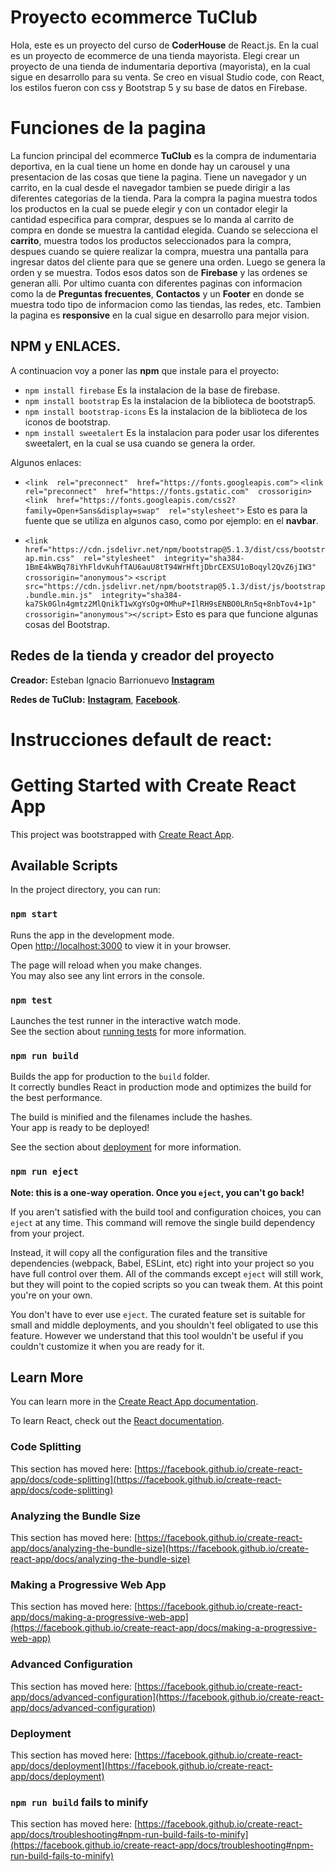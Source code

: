# Proyecto ecommerce TuClub

Hola, este es un proyecto del curso de **CoderHouse** de React.js. En la cual es un proyecto de ecommerce de una tienda mayorista. Elegi crear un proyecto de una tienda de indumentaria deportiva (mayorista), en la cual sigue en desarrollo para su venta. Se creo en visual Studio code, con React, los estilos fueron con css y Bootstrap 5 y su base de datos en Firebase.


# Funciones de la pagina

La funcion principal del ecommerce **TuClub** es la compra de indumentaria deportiva, en la cual tiene un home en donde hay un carousel y una presentacion de las cosas que tiene la pagina. Tiene un navegador y un carrito, en la cual desde el navegador tambien se puede dirigir a las diferentes categorias de la tienda.
Para la compra la pagina muestra todos los productos en la cual se puede elegir y con un contador elegir la cantidad especifica para comprar, despues se lo manda al carrito de compra en donde se muestra la cantidad elegida.
Cuando se selecciona el **carrito**, muestra todos los productos seleccionados para la compra, despues cuando se quiere realizar la compra, muestra una pantalla para ingresar datos del cliente para que se genere una orden. Luego se genera la orden y se muestra. Todos esos datos son de **Firebase** y las ordenes se generan alli.
Por ultimo cuanta con diferentes paginas con informacion como la de **Preguntas frecuentes**, **Contactos** y un **Footer** en donde se muestra todo tipo de informacion como las tiendas, las redes, etc. Tambien la pagina es **responsive** en la cual sigue en desarrollo para mejor vision.


## NPM y ENLACES.

A continuacion voy a poner las **npm** que instale para el proyecto:

 - `npm install firebase`   Es la instalacion de la base de firebase.
 - `npm install bootstrap` Es la instalacion de la biblioteca de bootstrap5.
 - `npm install bootstrap-icons` Es la instalacion de la biblioteca de los iconos de bootstrap.
 - `npm install sweetalert` Es la instalacion para poder usar los diferentes sweetalert, en la cual se usa cuando se genera la order.
 
 Algunos enlaces:
 
 - `<link  rel="preconnect"  href="https://fonts.googleapis.com">`
   `<link  rel="preconnect"  href="https://fonts.gstatic.com"  crossorigin>`
    `<link  href="https://fonts.googleapis.com/css2?family=Open+Sans&display=swap"  rel="stylesheet">` Esto es para la fuente que se utiliza en algunos caso, como por ejemplo: en el **navbar**.
    
 - `<link  href="https://cdn.jsdelivr.net/npm/bootstrap@5.1.3/dist/css/bootstrap.min.css"  rel="stylesheet"  integrity="sha384-1BmE4kWBq78iYhFldvKuhfTAU6auU8tT94WrHftjDbrCEXSU1oBoqyl2QvZ6jIW3"  crossorigin="anonymous">`
`<script  src="https://cdn.jsdelivr.net/npm/bootstrap@5.1.3/dist/js/bootstrap.bundle.min.js"  integrity="sha384-ka7Sk0Gln4gmtz2MlQnikT1wXgYsOg+OMhuP+IlRH9sENBO0LRn5q+8nbTov4+1p"  crossorigin="anonymous"></script>` Esto es para que funcione algunas cosas del Bootstrap.

## Redes de la tienda y creador del proyecto

 **Creador:**   Esteban Ignacio Barrionuevo    **[Instagram](https://www.instagram.com/3steban.barrionuevo/)**
  
**Redes de TuClub:**  **[Instagram](https://www.instagram.com/tu.club10/)**, **[Facebook](https://www.facebook.com/profile.php?id=100063552429807)**.


# Instrucciones default de react:

# Getting Started with Create React App

This project was bootstrapped with [Create React App](https://github.com/facebook/create-react-app).

## Available Scripts

In the project directory, you can run:

### `npm start`

Runs the app in the development mode.\
Open [http://localhost:3000](http://localhost:3000) to view it in your browser.

The page will reload when you make changes.\
You may also see any lint errors in the console.

### `npm test`

Launches the test runner in the interactive watch mode.\
See the section about [running tests](https://facebook.github.io/create-react-app/docs/running-tests) for more information.

### `npm run build`

Builds the app for production to the `build` folder.\
It correctly bundles React in production mode and optimizes the build for the best performance.

The build is minified and the filenames include the hashes.\
Your app is ready to be deployed!

See the section about [deployment](https://facebook.github.io/create-react-app/docs/deployment) for more information.

### `npm run eject`

**Note: this is a one-way operation. Once you `eject`, you can't go back!**

If you aren't satisfied with the build tool and configuration choices, you can `eject` at any time. This command will remove the single build dependency from your project.

Instead, it will copy all the configuration files and the transitive dependencies (webpack, Babel, ESLint, etc) right into your project so you have full control over them. All of the commands except `eject` will still work, but they will point to the copied scripts so you can tweak them. At this point you're on your own.

You don't have to ever use `eject`. The curated feature set is suitable for small and middle deployments, and you shouldn't feel obligated to use this feature. However we understand that this tool wouldn't be useful if you couldn't customize it when you are ready for it.

## Learn More

You can learn more in the [Create React App documentation](https://facebook.github.io/create-react-app/docs/getting-started).

To learn React, check out the [React documentation](https://reactjs.org/).

### Code Splitting

This section has moved here: [https://facebook.github.io/create-react-app/docs/code-splitting](https://facebook.github.io/create-react-app/docs/code-splitting)

### Analyzing the Bundle Size

This section has moved here: [https://facebook.github.io/create-react-app/docs/analyzing-the-bundle-size](https://facebook.github.io/create-react-app/docs/analyzing-the-bundle-size)

### Making a Progressive Web App

This section has moved here: [https://facebook.github.io/create-react-app/docs/making-a-progressive-web-app](https://facebook.github.io/create-react-app/docs/making-a-progressive-web-app)

### Advanced Configuration

This section has moved here: [https://facebook.github.io/create-react-app/docs/advanced-configuration](https://facebook.github.io/create-react-app/docs/advanced-configuration)

### Deployment

This section has moved here: [https://facebook.github.io/create-react-app/docs/deployment](https://facebook.github.io/create-react-app/docs/deployment)

### `npm run build` fails to minify

This section has moved here: [https://facebook.github.io/create-react-app/docs/troubleshooting#npm-run-build-fails-to-minify](https://facebook.github.io/create-react-app/docs/troubleshooting#npm-run-build-fails-to-minify)

